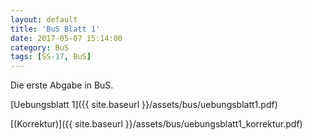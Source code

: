 ```yaml
---
layout: default
title: 'BuS Blatt 1'
date: 2017-05-07 15:14:00
category: BuS
tags: [SS-17, BuS]
---
```


Die erste Abgabe in BuS.

[Uebungsblatt 1]({{ site.baseurl }}/assets/bus/uebungsblatt1.pdf)

[(Korrektur)]({{ site.baseurl }}/assets/bus/uebungsblatt1_korrektur.pdf)
